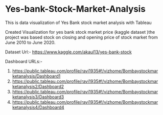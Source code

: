 # Yes-bank-Stock-Market-Analysis
This is data visualization of Yes Bank stock market analysis with Tableau 


Created Visualization for yes bank stock market price (kaggle dataset )the project was based stock on closing and opening price of stock market from  June 2010 to June 2020. 

Dataset Url:- https://www.kaggle.com/akaul13/yes-bank-stock

Dashboard URLs:-
1. https://public.tableau.com/profile/ravi1935#!/vizhome/Bombaystockmarketanalysis/Dashboard1
2. https://public.tableau.com/profile/ravi1935#!/vizhome/Bombaystockmarketanalysis2/Dashboard2
3. https://public.tableau.com/profile/ravi1935#!/vizhome/Bombaystockmarketanalysis3/Dashboard3
4. https://public.tableau.com/profile/ravi1935#!/vizhome/Bombaystockmarketanalysis4/Dashboard4

